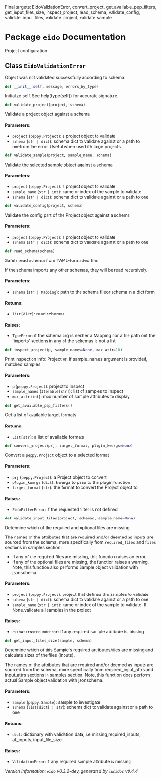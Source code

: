 Final targets: EidoValidationError, convert_project, get_available_pep_filters, get_input_files_size, inspect_project, read_schema, validate_config, validate_input_files, validate_project, validate_sample
<script>
document.addEventListener('DOMContentLoaded', (event) => {
  document.querySelectorAll('h3 code').forEach((block) => {
    hljs.highlightBlock(block);
  });
});
</script>

<style>
h3 .content { 
    padding-left: 22px;
    text-indent: -15px;
 }
h3 .hljs .content {
    padding-left: 20px;
    margin-left: 0px;
    text-indent: -15px;
    martin-bottom: 0px;
}
h4 .content, table .content, p .content, li .content { margin-left: 30px; }
h4 .content { 
    font-style: italic;
    font-size: 1em;
    margin-bottom: 0px;
}

</style>


# Package `eido` Documentation


Project configuration

## <a name="EidoValidationError"></a> Class `EidoValidationError`
Object was not validated successfully according to schema.


```python
def __init__(self, message, errors_by_type)
```

Initialize self.  See help(type(self)) for accurate signature.



```python
def validate_project(project, schema)
```

Validate a project object against a schema
#### Parameters:

- `project` (`peppy.Project`):  a project object to validate
- `schema` (`str | dict`):  schema dict to validate against or a path to onefrom the error. Useful when used ith large projects




```python
def validate_sample(project, sample_name, schema)
```

Validate the selected sample object against a schema
#### Parameters:

- `project` (`peppy.Project`):  a project object to validate
- `sample_name` (`str | int`):  name or index of the sample to validate
- `schema` (`str | dict`):  schema dict to validate against or a path to one




```python
def validate_config(project, schema)
```

Validate the config part of the Project object against a schema
#### Parameters:

- `project` (`peppy.Project`):  a project object to validate
- `schema` (`str | dict`):  schema dict to validate against or a path to one




```python
def read_schema(schema)
```

Safely read schema from YAML-formatted file.

If the schema imports any other schemas, they will be read recursively.
#### Parameters:

- `schema` (`str | Mapping`):  path to the schema fileor schema in a dict form


#### Returns:

- `list[dict]`:  read schemas


#### Raises:

- `TypeError`:  if the schema arg is neither a Mapping nor a file path orif the 'imports' sections in any of the schemas is not a list




```python
def inspect_project(p, sample_names=None, max_attr=10)
```

Print inspection info: Project or, if sample_names argument is provided, matched samples
#### Parameters:

- `p` (`peppy.Project`):  project to inspect
- `sample_names` (`Iterable[str]`):  list of samples to inspect
- `max_attr` (`int`):  max number of sample attributes to display




```python
def get_available_pep_filters()
```

Get a list of available target formats
#### Returns:

- `List[str]`:  a list of available formats




```python
def convert_project(prj, target_format, plugin_kwargs=None)
```

Convert a `peppy.Project` object to a selected format
#### Parameters:

- `prj` (`peppy.Project`):  a Project object to convert
- `plugin_kwargs` (`dict`):  kwargs to pass to the plugin function
- `target_format` (`str`):  the format to convert the Project object to


#### Raises:

- `EidoFilterError`:  if the requested filter is not defined




```python
def validate_input_files(project, schemas, sample_name=None)
```

Determine which of the required and optional files are missing.

The names of the attributes that are required and/or deemed as inputs
are sourced from the schema, more specifically from `required_files`
and `files` sections in samples section:
- If any of the required files are missing, this function raises an error.
- If any of the optional files are missing, the function raises a warning.
Note, this function also performs Sample object validation with jsonschema.
#### Parameters:

- `project` (`peppy.Project`):  project that defines the samples to validate
- `schema` (`str | dict`):  schema dict to validate against or a path to one
- `sample_name` (`str | int`):  name or index of the sample to validate. If None,validate all samples in the project


#### Raises:

- `PathAttrNotFoundError`:  if any required sample attribute is missing




```python
def get_input_files_size(sample, schema)
```

Determine which of this Sample's required attributes/files are missing and calculate sizes of the files (inputs).

The names of the attributes that are required and/or deemed as inputs
are sourced from the schema, more specifically from required_input_attrs
and input_attrs sections in samples section. Note, this function does
perform actual Sample object validation with jsonschema.
#### Parameters:

- `sample` (`peppy.Sample`):  sample to investigate
- `schema` (`list[dict] | str`):  schema dict to validate against or a path to one


#### Returns:

- `dict`:  dictionary with validation data, i.e missing,required_inputs, all_inputs, input_file_size


#### Raises:

- `ValidationError`:  if any required sample attribute is missing







*Version Information: `eido` v0.2.2-dev, generated by `lucidoc` v0.4.4*
